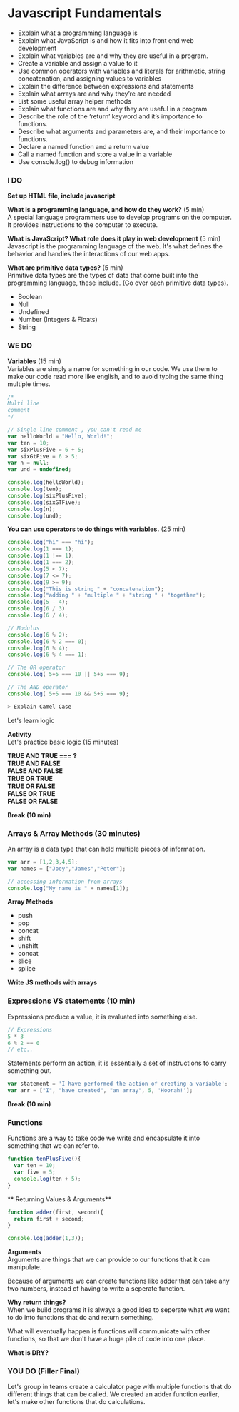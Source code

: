 # Javascript Fundamentals

-	Explain what a programming language is
-	Explain what JavaScript is and how it fits into front end web development
-	Explain what variables are and why they are useful in a program.
-	 Create a variable and assign a value to it
-	Use common operators with variables and literals for arithmetic, string concatenation, and assigning values to variables
-	Explain the difference between expressions and statements
-	Explain what arrays are and why they’re are needed
-	List some useful array helper methods
-	Explain what functions are and why they are useful in a program
-	Describe the role of the ‘return’ keyword and it’s importance to functions.
-	Describe what arguments and parameters are, and their importance to functions.
-	Declare a named function and a return value
-	Call a named function and store a value in a variable
-	Use console.log() to debug information

### I DO

**Set up HTML file, include javascript**

**What is a programming language, and how do they work?**  (5 min)  
A special language programmers use to develop programs on the computer. It provides instructions to the computer to execute.

**What is JavaScript? What role does it play in web development** (5 min)  
Javascript is the programming language of the web. It's what defines the behavior and handles the interactions of our web apps.

**What are primitive data types?**  (5 min)  
Primitive data types are the types of data that come built into the programming language, these include.
(Go over each primitive data types).

- Boolean
- Null
- Undefined
- Number (Integers & Floats)
- String

### WE DO

**Variables** (15 min)  
Variables are simply a name for something in our code. We use them to make our code read more like english, and to avoid typing the same thing multiple times.

```Javascript
/*
Multi line
comment
*/

// Single line comment , you can't read me
var helloWorld = "Hello, World!";
var ten = 10;
var sixPlusFive = 6 + 5;
var sixGtFive = 6 > 5;
var n = null;
var und = undefined;

console.log(helloWorld);
console.log(ten);
console.log(sixPlusFive);
console.log(sixGTFive);
console.log(n);
console.log(und);
```

**You can use operators to do things with variables.**  (25  min)
``` Javascript
console.log("hi" === "hi");
console.log(1 === 1);
console.log(1 !== 1);
console.log(1 === 2);
console.log(5 < 7);
console.log(7 <= 7);
console.log(9 >= 9);
console.log("This is string " + "concatenation");
console.log("adding " + "multiple " + "string " + "together");
console.log(5 - 4);
console.log(6 / 3)
console.log(6 / 4);

// Modulus
console.log(6 % 2);
console.log(6 % 2 === 0);
console.log(6 % 4);
console.log(6 % 4 === 1);

// The OR operator
console.log( 5+5 === 10 || 5+5 === 9);

// The AND operator
console.log( 5+5 === 10 && 5+5 === 9);

> Explain Camel Case

```
Let's learn logic

**Activity**  
Let's practice basic logic (15 minutes)

**TRUE AND TRUE === ?**  
**TRUE AND FALSE**  
**FALSE AND FALSE**  
**TRUE OR TRUE**  
**TRUE OR FALSE**  
**FALSE OR TRUE**  
**FALSE OR FALSE**

**Break (10 min)**

### Arrays & Array Methods (30 minutes)
An array is a data type that can hold multiple pieces of information.

``` Javascript
var arr = [1,2,3,4,5];
var names = ["Joey","James","Peter"];

// accessing information from arrays
console.log("My name is " + names[1]);

```

**Array Methods**
- push
- pop
- concat
- shift
- unshift
- concat
- slice
- splice

**Write JS methods with arrays**


### Expressions VS statements (10 min)
Expressions produce a value, it is evaluated into something else.  

``` Javascript
// Expressions
5 * 3
6 % 2 == 0
// etc..
```  
Statements perform an action, it is essentially a set of instructions to carry something out.
``` Javascript
var statement = 'I have performed the action of creating a variable';
var arr = ["I", "have created", "an array", 5, 'Hoorah!'];
```

**Break (10 min)**

### Functions  
Functions are a way to take code we write and encapsulate it into something that we can refer to.

``` Javascript
function tenPlusFive(){
  var ten = 10;
  var five = 5;
  console.log(ten + 5);
}
```

** Returning Values & Arguments**
``` Javascript
function adder(first, second){
  return first + second;
}

console.log(adder(1,3));
```
**Arguments**  
Arguments are things that we can provide to our functions that it can manipulate.

Because of arguments we can create functions like adder that can take any two numbers, instead of having to write a seperate function.

**Why return things?**  
When we build programs it is always a good idea to seperate what we want to do into functions that do and return something.  

What will eventually happen is functions will communicate with other functions, so that we don't have a huge pile of code into one place.


**What is DRY?**

### YOU DO (Filler Final)  
Let's group in teams create a calculator page with multiple functions that do different things that can be called. We created an adder function earlier, let's make other functions that do calculations.
